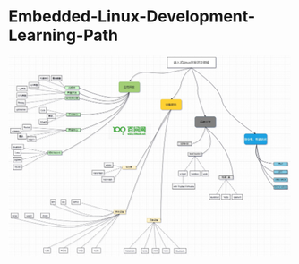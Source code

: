 # Embedded-Linux-Development-Learning-Path
![ ](https://raw.githubusercontent.com/100askTeam/Embedded-Linux-Development-Learning-Path/main/%E5%B5%8C%E5%85%A5%E5%BC%8FLinux%E5%BC%80%E5%8F%91%E9%A2%86%E5%9F%9F.jpg)
